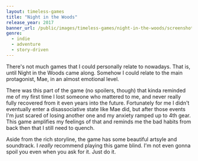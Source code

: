 ```yaml
---
layout: timeless-games
title: "Night in the Woods"
release_year: 2017
banner_url: /public/images/timeless-games/night-in-the-woods/screenshot.jpg
genre:
  - indie
  - adventure
  - story-driven
---
```


There's not much games that I could personally relate to nowadays. That is, until Night in the Woods came along. Somehow I could relate to the main protagonist, Mae, in an almost emotional level.

There was this part of the game (no spoilers, though) that kinda reminded me of my first time I lost someone who mattered to me, and never really fully recovered from it even years into the future. Fortunately for me I didn't eventually enter a disassociative state like Mae did, but after those events I'm just scared of losing another one and my anxiety ramped up to 4th gear. This game amplifies my feelings of that and reminds me the bad habits from back then that I still need to quench.

Aside from the rich storyline, the game has some beautiful artsyle and soundtrack. I *really* recommend playing this game blind. I'm not even gonna spoil you even when you ask for it. Just do it.
